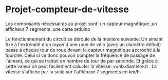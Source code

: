 # Projet-compteur-de-vitesse
Les composants nécessaires au projet sont:
un capteur magnétique
,un afficheur 7 segments
,une carte arduino

Le fonctionnement du circuit se déroule de la manière suivante:
Un aimant fixé à l'extrémité d'un rayon d'une roue de vélo (avec un diamètre définit) passe à chaque tour de roue devant le capteur magnétique accroché à la fourche.
Celui ci va donc pouvoir compter la fréquence de passage de l'aimant, ce qui se traduit en nombre de tour de par seconde. Et grâce à cette valeur on peut facilement calucler la vitesse: v=nb.diamètre.π .
La vitesse s'affiche par la suite sur l'afficheur 7 segments en km/h.
